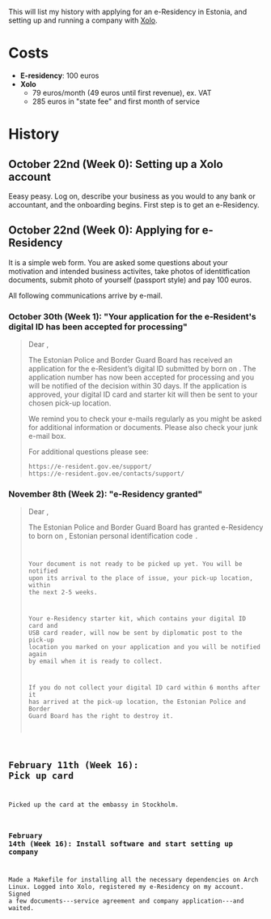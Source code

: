 This will list my history with applying for an e-Residency in Estonia, and setting up and running a company with [Xolo](xolo.io).

# Costs
- **E-residency**: 100 euros
- **Xolo**
  * 79 euros/month (49 euros until first revenue), ex. VAT
  * 285 euros in "state fee" and first month of service

# History 

## October 22nd (Week 0): Setting up a Xolo account

Eeasy peasy.
Log on, describe your business as you would to any bank or accountant, and the onboarding begins.
First step is to get an e-Residency.

## October 22nd (Week 0): Applying for e-Residency

It is a simple web form.
You are asked some questions about your motivation and intended business activites, take photos of identitfication documents, submit photo of yourself (passport style) and pay 100 euros.

All following communications arrive by e-mail.

### October 30th (Week 1): "Your application for the e-Resident's digital ID has been accepted for processing"

> Dear <NAME>,
> 
> The Estonian Police and Border Guard Board has received an application for the e-Resident’s digital ID submitted by <NAME> born on <DATE>. The application number <NBR> has now been accepted for processing and you will be notified of the decision within 30 days. If the application is approved, your digital ID card and starter kit will then be sent to your chosen pick-up location.
> 
> We remind you to check your e-mails regularly as you might be asked for additional information or documents. Please also check your junk e-mail box.
> 
> For additional questions please see:
> 
>     https://e-resident.gov.ee/support/
>     https://e-resident.gov.ee/contacts/support/

### November 8th (Week 2): "e-Residency granted"

> Dear <NAME>,
> 
> The Estonian Police and Border Guard Board has granted e-Residency to <NAME> born on <DATE>, Estonian personal identification code <CODE>.
> 
> Your document is not ready to be picked up yet. You will be notified upon its arrival to the place of issue, your pick-up location, within the next 2-5 weeks.
> 
> Your e-Residency starter kit, which contains your digital ID card and USB card reader, will now be sent by diplomatic post to the pick-up location you marked on your application and you will be notified again by email when it is ready to collect.
> 
> If you do not collect your digital ID card within 6 months after it has arrived at the pick-up location, the Estonian Police and Border Guard Board has the right to destroy it.

## February 11th (Week 16): Pick up card

Picked up the card at the embassy in Stockholm.

### February 14th (Week 16): Install software and start setting up company

Made a Makefile for installing all the necessary dependencies on Arch Linux.
Logged into Xolo, registered my e-Residency on my account.
Signed a few documents---service agreement and company application---and waited.
